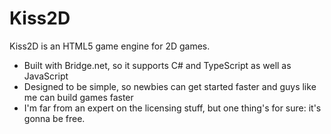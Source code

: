# Kiss2D
Kiss2D is an HTML5 game engine for 2D games.
* Built with Bridge.net, so it supports C# and TypeScript as well as JavaScript
* Designed to be simple, so newbies can get started faster and guys like me can build games faster
* I'm far from an expert on the licensing stuff, but one thing's for sure: it's gonna be free.